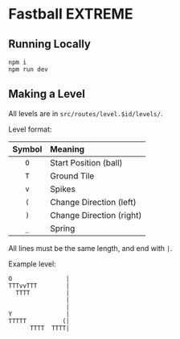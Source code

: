 # Fastball EXTREME

## Running Locally

```
npm i
npm run dev
```

## Making a Level

All levels are in `src/routes/level.$id/levels/`.

Level format:

| Symbol | Meaning                  |
| :----: | :----------------------- |
|  `O`   | Start Position (ball)    |
|  `T`   | Ground Tile              |
|  `v`   | Spikes                   |
|  `(`   | Change Direction (left)  |
|  `)`   | Change Direction (right) |
|  `_`   | Spring                   |

All lines must be the same length, and end with `|`.

Example level:

```
O               |
TTTvvTTT        |
  TTTT          |
                |
                |
Y               |
TTTTT          (|
      TTTT  TTTT|
```
